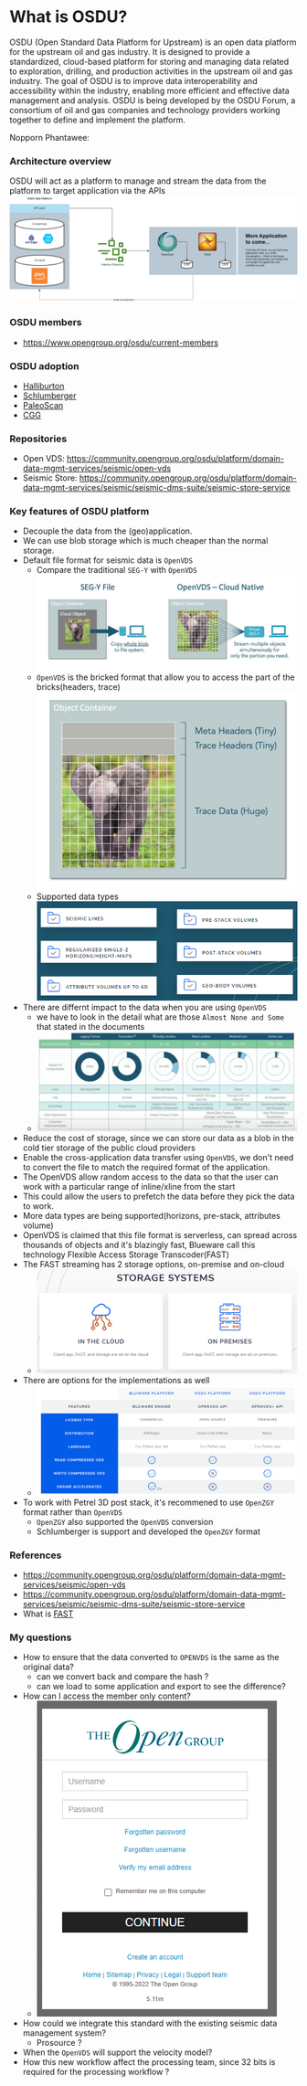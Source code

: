 # What is OSDU?
OSDU (Open Standard Data Platform for Upstream) is an open data platform for the upstream oil and gas industry. It is designed to provide a standardized, cloud-based platform for storing and managing data related to exploration, drilling, and production activities in the upstream oil and gas industry. The goal of OSDU is to improve data interoperability and accessibility within the industry, enabling more efficient and effective data management and analysis. OSDU is being developed by the OSDU Forum, a consortium of oil and gas companies and technology providers working together to define and implement the platform.

Nopporn Phantawee: 
### Architecture overview
OSDU will act as a platform to manage and stream the data from the platform to target application via the APIs
![OSDU_architecture](./img/osdu_architecture.png)

### OSDU members
- https://www.opengroup.org/osdu/current-members

### OSDU adoption
- [Halliburton](https://www.halliburton.com/en/events/managing-making-the-most-of-your-seismic-data-on-osdu)
- [Schlumberger](https://www.software.slb.com/data/guide-to-osdu-data-platform)
- [PaleoScan](https://www.eliis-geo.com/documents/Documents/Brochure_2022_web.pdf)
- [CGG](https://www.cgg.com/industry-applications/digital/data-management-access)

### Repositories
- Open VDS: https://community.opengroup.org/osdu/platform/domain-data-mgmt-services/seismic/open-vds
- Seismic Store: https://community.opengroup.org/osdu/platform/domain-data-mgmt-services/seismic/seismic-dms-suite/seismic-store-service


### Key features of OSDU platform
- Decouple the data from the (geo)application.
- We can use blob storage which is much cheaper than the normal storage.
- Default file format for seismic data is `OpenVDS`
    - Compare the traditional `SEG-Y` with `OpenVDS` ![seg-y_vs_openvds](./img/segy_vs_openvds.jpg)
    - `OpenVDS` is the bricked format that allow you to access the part of the bricks(headers, trace) ![openvdsbrick](./img/openvds_bricks.jpg)
    - Supported data types ![supported_data_types](./img/dtype_supported.png)
- There are differnt impact to the data when you are using `OpenVDS`
    - we have to look in the detail what are those `Almost None and Some` that stated in the documents
    - ![compression_impact](./img/compression_impact.png)
- Reduce the cost of storage, since we can store our data as a blob in the cold tier storage of the public cloud providers
- Enable the cross-application data transfer using `OpenVDS`, we don't need to convert the file to match the required format of the application.
- The OpenVDS allow random access to the data so that the user can work with a particular range of inline/xline from the start
- This could allow the users to prefetch the data before they pick the data to work.
- More data types are being supported(horizons, pre-stack, attributes volume)
 - OpenVDS is claimed that this file format is serverless, can spread across thousands of objects and it's blazingly fast, Blueware call this technology Flexible Access Storage Transcoder(FAST)
- The FAST streaming has 2 storage options, on-premise and on-cloud 
  - ![storage_option](./img/fast_solutions.png)
- There are options for the implementations as well
  - ![implementation_option](./img/vsd_implementations.png)
- To work with Petrel 3D post stack, it's recommened to use `OpenZGY` format rather than `OpenVDS`
  - `OpenZGY` also supported the `OpenVDS` conversion
  - Schlumberger is support and developed the `OpenZGY` format

### References
- https://community.opengroup.org/osdu/platform/domain-data-mgmt-services/seismic/open-vds
- https://community.opengroup.org/osdu/platform/domain-data-mgmt-services/seismic/seismic-dms-suite/seismic-store-service
- What is [FAST](https://bluware.com/blog/what-is-bluware-fast-and-how-does-it-work/)


### My questions
- How to ensure that the data converted to `OPENVDS` is the same as the original data?
  - can we convert back and compare the hash ?
  - can we load to some application and export to see the difference?
- How can I access the member only content?
  - ![login_member](img/login_osdu_member.png)
- How could we integrate this standard with the existing seismic data management system?
  - Prosource ?
- When the `OpenVDS` will support the velocity model?
- How this new workflow affect the processing team, since 32 bits is required for the processing workflow ?